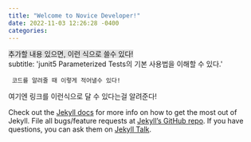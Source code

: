 ```yaml
---
title: "Welcome to Novice Developer!"
date: 2022-11-03 12:26:28 -0400
categories: 
---
```

<span style="background-color: #e1e1e1">추가할 내용 있으면, 이런 식으로 쓸수 있다!</span>  
subtitle: 'junit5 Parameterized Tests의 기본 사용법을 이해할 수 있다.'


​```
코드를 알려줄 때
이렇게 적어낼수 있다!
​```

여기엔 링크를 이런식으로 달 수 있다는걸 알려준다!

Check out the [Jekyll docs][jekyll-docs] for more info on how to get the most out of Jekyll. File all bugs/feature requests at [Jekyll’s GitHub repo][jekyll-gh]. If you have questions, you can ask them on [Jekyll Talk][jekyll-talk].

[jekyll-docs]: https://jekyllrb.com/docs/home
[jekyll-gh]:   https://github.com/jekyll/jekyll
[jekyll-talk]: https://talk.jekyllrb.com/


